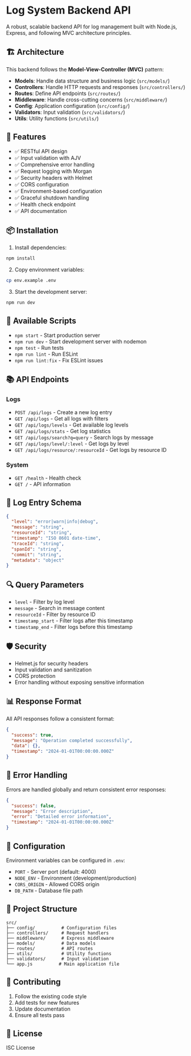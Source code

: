 # Log System Backend API

A robust, scalable backend API for log management built with Node.js, Express, and following MVC architecture principles.

## 🏗️ Architecture

This backend follows the **Model-View-Controller (MVC)** pattern:

- **Models**: Handle data structure and business logic (`src/models/`)
- **Controllers**: Handle HTTP requests and responses (`src/controllers/`)
- **Routes**: Define API endpoints (`src/routes/`)
- **Middleware**: Handle cross-cutting concerns (`src/middleware/`)
- **Config**: Application configuration (`src/config/`)
- **Validators**: Input validation (`src/validators/`)
- **Utils**: Utility functions (`src/utils/`)

## 🚀 Features

- ✅ RESTful API design
- ✅ Input validation with AJV
- ✅ Comprehensive error handling
- ✅ Request logging with Morgan
- ✅ Security headers with Helmet
- ✅ CORS configuration
- ✅ Environment-based configuration
- ✅ Graceful shutdown handling
- ✅ Health check endpoint
- ✅ API documentation

## 📦 Installation

1. Install dependencies:
```bash
npm install
```

2. Copy environment variables:
```bash
cp env.example .env
```

3. Start the development server:
```bash
npm run dev
```

## 🔧 Available Scripts

- `npm start` - Start production server
- `npm run dev` - Start development server with nodemon
- `npm test` - Run tests
- `npm run lint` - Run ESLint
- `npm run lint:fix` - Fix ESLint issues

## 📚 API Endpoints

### Logs
- `POST /api/logs` - Create a new log entry
- `GET /api/logs` - Get all logs with filters
- `GET /api/logs/levels` - Get available log levels
- `GET /api/logs/stats` - Get log statistics
- `GET /api/logs/search?q=query` - Search logs by message
- `GET /api/logs/level/:level` - Get logs by level
- `GET /api/logs/resource/:resourceId` - Get logs by resource ID

### System
- `GET /health` - Health check
- `GET /` - API information

## 📝 Log Entry Schema

```json
{
  "level": "error|warn|info|debug",
  "message": "string",
  "resourceId": "string",
  "timestamp": "ISO 8601 date-time",
  "traceId": "string",
  "spanId": "string",
  "commit": "string",
  "metadata": "object"
}
```

## 🔍 Query Parameters

- `level` - Filter by log level
- `message` - Search in message content
- `resourceId` - Filter by resource ID
- `timestamp_start` - Filter logs after this timestamp
- `timestamp_end` - Filter logs before this timestamp

## 🛡️ Security

- Helmet.js for security headers
- Input validation and sanitization
- CORS protection
- Error handling without exposing sensitive information

## 📊 Response Format

All API responses follow a consistent format:

```json
{
  "success": true,
  "message": "Operation completed successfully",
  "data": {},
  "timestamp": "2024-01-01T00:00:00.000Z"
}
```

## 🐛 Error Handling

Errors are handled globally and return consistent error responses:

```json
{
  "success": false,
  "message": "Error description",
  "error": "Detailed error information",
  "timestamp": "2024-01-01T00:00:00.000Z"
}
```

## 🔧 Configuration

Environment variables can be configured in `.env`:

- `PORT` - Server port (default: 4000)
- `NODE_ENV` - Environment (development/production)
- `CORS_ORIGIN` - Allowed CORS origin
- `DB_PATH` - Database file path

## 📁 Project Structure

```
src/
├── config/          # Configuration files
├── controllers/     # Request handlers
├── middleware/      # Express middleware
├── models/          # Data models
├── routes/          # API routes
├── utils/           # Utility functions
├── validators/      # Input validation
└── app.js          # Main application file
```

## 🤝 Contributing

1. Follow the existing code style
2. Add tests for new features
3. Update documentation
4. Ensure all tests pass

## 📄 License

ISC License 